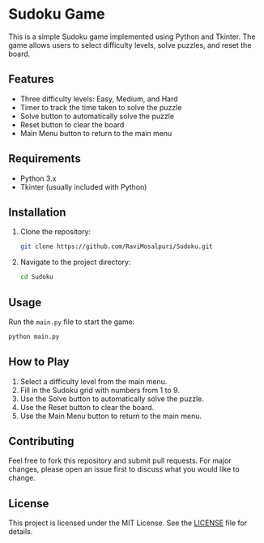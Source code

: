 # Sudoku Game

This is a simple Sudoku game implemented using Python and Tkinter. The game allows users to select difficulty levels, solve puzzles, and reset the board.

## Features

- Three difficulty levels: Easy, Medium, and Hard
- Timer to track the time taken to solve the puzzle
- Solve button to automatically solve the puzzle
- Reset button to clear the board
- Main Menu button to return to the main menu

## Requirements

- Python 3.x
- Tkinter (usually included with Python)

## Installation

1. Clone the repository:
   ```bash
   git clone https://github.com/RaviMosalpuri/Sudoku.git
   ```
2. Navigate to the project directory:
   ```bash
   cd Sudoku
   ```

## Usage

Run the `main.py` file to start the game:
```bash
python main.py
```

## How to Play

1. Select a difficulty level from the main menu.
2. Fill in the Sudoku grid with numbers from 1 to 9.
3. Use the Solve button to automatically solve the puzzle.
4. Use the Reset button to clear the board.
5. Use the Main Menu button to return to the main menu.

## Contributing

Feel free to fork this repository and submit pull requests. For major changes, please open an issue first to discuss what you would like to change.

## License

This project is licensed under the MIT License. See the [LICENSE](LICENSE) file for details.
```
